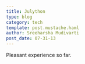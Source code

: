 ```yaml
---
title: Julython
type: blog
category: tech
template: post.mustache.haml
author: Sreeharsha Mudivarti
post_date: 07-31-13
---
```


Pleasant experience so far.


